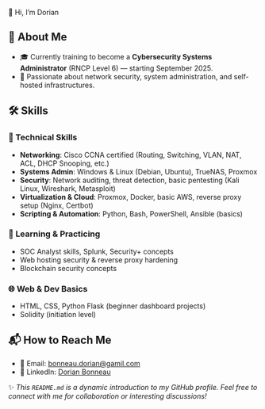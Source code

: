 👋 Hi, I’m Dorian

## 🧐 About Me
- 🎓 Currently training to become a **Cybersecurity Systems Administrator** (RNCP Level 6) — starting September 2025.
- 🔐 Passionate about network security, system administration, and self-hosted infrastructures.

## 🛠️ Skills

### 🔧 Technical Skills
- **Networking**: Cisco CCNA certified (Routing, Switching, VLAN, NAT, ACL, DHCP Snooping, etc.)
- **Systems Admin**: Windows & Linux (Debian, Ubuntu), TrueNAS, Proxmox
- **Security**: Network auditing, threat detection, basic pentesting (Kali Linux, Wireshark, Metasploit)
- **Virtualization & Cloud**: Proxmox, Docker, basic AWS, reverse proxy setup (Nginx, Certbot)
- **Scripting & Automation**: Python, Bash, PowerShell, Ansible (basics)
  
### 🧠 Learning & Practicing
- SOC Analyst skills, Splunk, Security+ concepts
- Web hosting security & reverse proxy hardening
- Blockchain security concepts

### 🌐 Web & Dev Basics
- HTML, CSS, Python Flask (beginner dashboard projects)
- Solidity (initiation level)


## 📬 How to Reach Me
- 📧 Email: bonneau.dorian@gamil.com
- 💼 LinkedIn: [Dorian Bonneau](https://www.linkedin.com/in/dorian-bonneau/)



✨ _This `README.md` is a dynamic introduction to my GitHub profile. Feel free to connect with me for collaboration or interesting discussions!_
